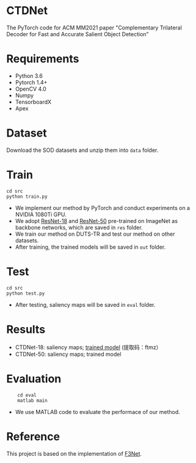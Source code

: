 # CTDNet
The PyTorch code for ACM MM2021 paper "Complementary Trilateral Decoder for Fast and Accurate Salient Object Detection"

# Requirements
- Python 3.6
- Pytorch 1.4+
- OpenCV 4.0
- Numpy
- TensorboardX
- Apex

# Dataset
Download the SOD datasets and unzip them into ```data``` folder.

# Train
```
cd src
python train.py
```
- We implement our method by PyTorch and conduct experiments on a NVIDIA 1080Ti GPU. 
- We adopt [ResNet-18](https://download.pytorch.org/models/resnet18-5c106cde.pth) and [ResNet-50](https://download.pytorch.org/models/resnet50-19c8e357.pth) pre-trained on ImageNet as backbone networks, which are saved in ```res``` folder.
- We train our method on DUTS-TR and test our method on other datasets.
- After training, the trained models will be saved in ```out``` folder.

# Test
```
cd src
python test.py
```
- After testing, saliency maps will be saved in ```eval``` folder.

# Results
- CTDNet-18: saliency maps; [trained model](https://pan.baidu.com/s/1jvprfzYCxPldfFVxWjmWYw) (提取码：ftmz）
- CTDNet-50: saliency maps;   trained model

# Evaluation
```
    cd eval
    matlab main
```
- We use  MATLAB code to evaluate the performace of our method.

# Reference
This project is based on the implementation of [F3Net](https://github.com/weijun88/F3Net).
